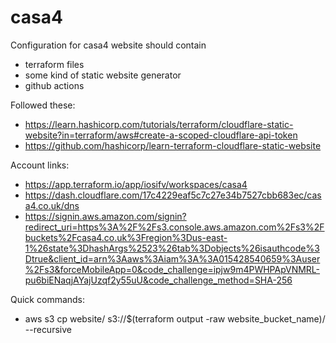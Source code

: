 # casa4

Configuration for casa4 website should contain
- terraform files
- some kind of static website generator
- github actions

Followed these:
- https://learn.hashicorp.com/tutorials/terraform/cloudflare-static-website?in=terraform/aws#create-a-scoped-cloudflare-api-token
- https://github.com/hashicorp/learn-terraform-cloudflare-static-website

Account links:
- https://app.terraform.io/app/iosifv/workspaces/casa4
- https://dash.cloudflare.com/17c4229eaf5c7c27e34b7527cbb683ec/casa4.co.uk/dns
- https://signin.aws.amazon.com/signin?redirect_uri=https%3A%2F%2Fs3.console.aws.amazon.com%2Fs3%2Fbuckets%2Fcasa4.co.uk%3Fregion%3Dus-east-1%26state%3DhashArgs%2523%26tab%3Dobjects%26isauthcode%3Dtrue&client_id=arn%3Aaws%3Aiam%3A%3A015428540659%3Auser%2Fs3&forceMobileApp=0&code_challenge=ipjw9m4PWHPApVNMRL-pu6biENaqjAYajUzqf2y55uU&code_challenge_method=SHA-256

Quick commands:
- aws s3 cp website/ s3://$(terraform output -raw website_bucket_name)/ --recursive